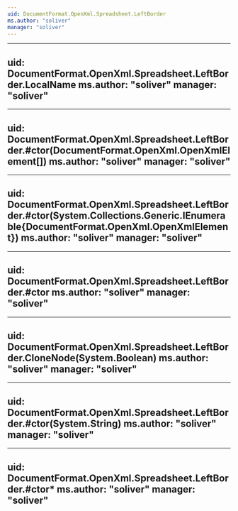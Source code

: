```yaml
---
uid: DocumentFormat.OpenXml.Spreadsheet.LeftBorder
ms.author: "soliver"
manager: "soliver"
---
```


---
uid: DocumentFormat.OpenXml.Spreadsheet.LeftBorder.LocalName
ms.author: "soliver"
manager: "soliver"
---

---
uid: DocumentFormat.OpenXml.Spreadsheet.LeftBorder.#ctor(DocumentFormat.OpenXml.OpenXmlElement[])
ms.author: "soliver"
manager: "soliver"
---

---
uid: DocumentFormat.OpenXml.Spreadsheet.LeftBorder.#ctor(System.Collections.Generic.IEnumerable{DocumentFormat.OpenXml.OpenXmlElement})
ms.author: "soliver"
manager: "soliver"
---

---
uid: DocumentFormat.OpenXml.Spreadsheet.LeftBorder.#ctor
ms.author: "soliver"
manager: "soliver"
---

---
uid: DocumentFormat.OpenXml.Spreadsheet.LeftBorder.CloneNode(System.Boolean)
ms.author: "soliver"
manager: "soliver"
---

---
uid: DocumentFormat.OpenXml.Spreadsheet.LeftBorder.#ctor(System.String)
ms.author: "soliver"
manager: "soliver"
---

---
uid: DocumentFormat.OpenXml.Spreadsheet.LeftBorder.#ctor*
ms.author: "soliver"
manager: "soliver"
---
